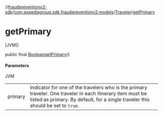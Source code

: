 //[fraudpreventionv2-sdk](../../../index.md)/[com.expediagroup.sdk.fraudpreventionv2.models](../index.md)/[Traveler](index.md)/[getPrimary](get-primary.md)

# getPrimary

[JVM]\

public final [Boolean](https://docs.oracle.com/javase/8/docs/api/java/lang/Boolean.html)[getPrimary](get-primary.md)()

#### Parameters

JVM

| | |
|---|---|
| primary | Indicator for one of the travelers who is the primary traveler. One traveler in each itinerary item must be listed as primary. By default, for a single traveler this should be set to `true`. |
